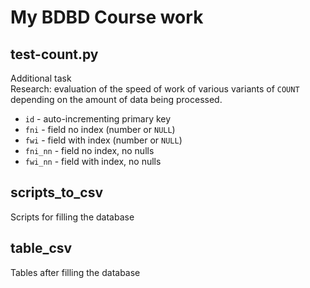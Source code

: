 # My BDBD Course work
## test-count.py
Additional task<br>
Research: evaluation of the speed of work of various variants of <code>COUNT</code> depending on the amount of data being processed.

<ul>
  <li><code>id</code> - auto-incrementing primary key</li>
  <li><code>fni</code> - field no index (number or <code>NULL</code>)</li>
  <li><code>fwi</code> - field with index (number or <code>NULL</code>)</li>
  <li><code>fni_nn</code> - field no index, no nulls</li>
  <li><code>fwi_nn</code> - field with index, no nulls</li>
</ul>

## scripts_to_csv
Scripts for filling the database

## table_csv
Tables after filling the database
